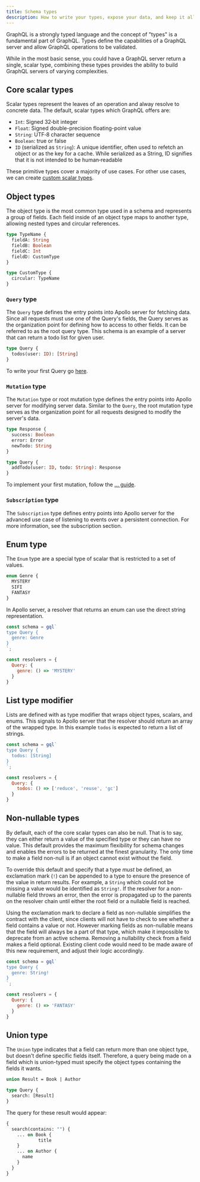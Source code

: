 ```yaml
---
title: Schema types
description: How to write your types, expose your data, and keep it all working great
---
```


GraphQL is a strongly typed language and the concept of "types" is a fundamental part of GraphQL.  Types define the capabilities of a GraphQL server and allow GraphQL operations to be validated.

While in the most basic sense, you could have a GraphQL server return a single, scalar type, combining these types provides the ability to build GraphQL servers of varying complexities.

## Core scalar types

Scalar types represent the leaves of an operation and alway resolve to concrete data. The default, scalar types which GraphQL offers are:

* `Int`: Signed 32‐bit integer
* `Float`: Signed double-precision floating-point value
* `String`: UTF‐8 character sequence
* `Boolean`: true or false
* `ID` (serialized as `String`): A unique identifier, often used to refetch an object or as the key for a cache. While serialized as a String, ID signifies that it is not intended to be human‐readable

These primitive types cover a majority of use cases. For other use cases, we can create [custom scalar types](../features/scalars-enums.html).

## Object types

The object type is the most common type used in a schema and represents a group of fields. Each field inside of an object type maps to another type, allowing nested types and circular references.

```graphql
type TypeName {
  fieldA: String
  fieldB: Boolean
  fieldC: Int
  fieldD: CustomType
}

type CustomType {
  circular: TypeName
}
```

### `Query` type

The `Query` type defines the entry points into Apollo server for fetching data. Since all requests must use one of the Query's fields, the Query serves as the organization point for defining how to access to other fields. It can be referred to as the root query type. This schema is an example of a server that can return a todo list for given user.

```graphql
type Query {
  todos(user: ID): [String]
}
```

To write your first Query go [here]().

### `Mutation` type

The `Mutation` type or root mutation type defines the entry points into Apollo server for modifying server data. Similar to the `Query`, the root mutation type serves as the organization point for all requests designed to modify the server's data.

```graphql
type Response {
  success: Boolean
  error: Error
  newTodo: String
}

type Query {
  addTodo(user: ID, todo: String): Response
}
```

To implement your first mutation, follow the [... guide]().

### `Subscription` type

The `Subscription` type defines entry points into Apollo server for the advanced use case of listening to events over a persistent connection. For more information, see the subscription section.

## Enum type

The `Enum` type are a special type of scalar that is restricted to a set of values.

```graphql
enum Genre {
  MYSTERY
  SIFI
  FANTASY
}
```

In Apollo server, a resolver that returns an enum can use the direct string representation.

```js
const schema = gql`
type Query {
  genre: Genre
}
`;

const resolvers = {
  Query: {
    genre: () => 'MYSTERY'
  }
}
```

## List type modifier

Lists are defined with as type modifier that wraps object types, scalars, and enums. This signals to Apollo server that the resolver should return an array of the wrapped type. In this example `todos` is expected to return a list of strings.

```js
const schema = gql`
type Query {
  todos: [String]
}
`;

const resolvers = {
  Query: {
    todos: () => ['reduce', 'reuse', 'gc']
  }
}
```

## Non-nullable types

By default, each of the core scalar types can also be null. That is to say, they can either return a value of the specified type or they can have no value. This default provides the maximum flexibility for schema changes and enables the errors to be returned at the finest granularity. The only time to make a field non-null is if an object cannot exist without the field.

To override this default and specify that a type _must_ be defined, an exclamation mark (`!`) can be appended to a type to ensure the presence of the value in return results.  For example, a `String` which could not be missing a value would be identified as `String!`. If the resolver for a non-nullable field throws an error, then the error is propagated up to the parents on the resolver chain until either the root field or a nullable field is reached.

Using the exclamation mark to declare a field as non-nullable simplifies the contract with the client, since clients will not have to check to see whether a field contains a value or not. However marking fields as non-nullable means that the field will always be a part of that type, which make it impossible to deprecate from an active schema. Removing a nullability check from a field makes a field optional. Existing client code would need to be made aware of this new requirement, and adjust their logic accordingly.

```js
const schema = gql`
type Query {
  genre: String!
}
`;

const resolvers = {
  Query: {
    genre: () => 'FANTASY'
  }
}
```

## Union type

The `Union` type indicates that a field can return more than one object type, but doesn't define specific fields itself.  Therefore, a query being made on a field which is union-typed must specify the object types containing the fields it wants.

```graphql
union Result = Book | Author

type Query {
  search: [Result]
}
```

The query for these result would appear:

```graphql
{
  search(contains: "") {
    ... on Book {
			title
    }
    ... on Author {
      name
    }
  }
}
```


